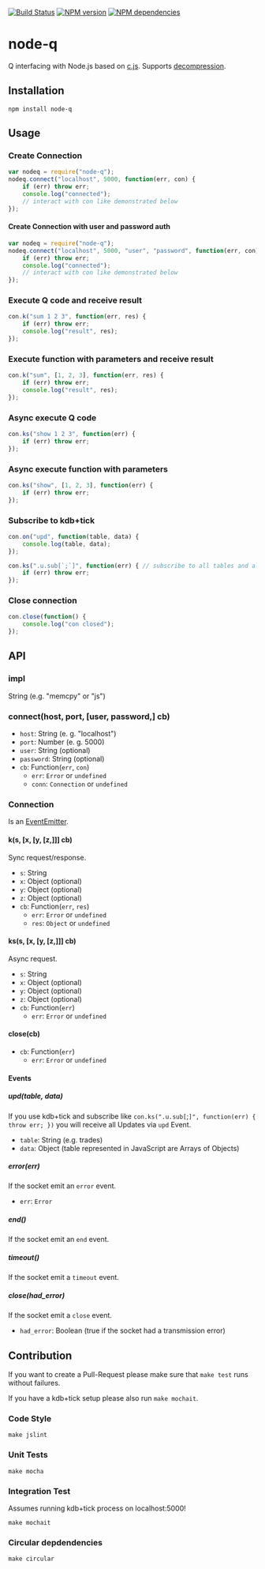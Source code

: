 [![Build Status](https://secure.travis-ci.org/cinovo/node-q.png)](http://travis-ci.org/cinovo/node-q)
[![NPM version](https://badge.fury.io/js/node-q.png)](http://badge.fury.io/js/node-q)
[![NPM dependencies](https://david-dm.org/cinovo/node-q.png)](https://david-dm.org/cinovo/node-q)

# node-q

Q interfacing with Node.js based on [c.js](http://kx.com/q/c/c.js). Supports [decompression](http://code.kx.com/wiki/Reference/ipcprotocol#Compression).

## Installation

```
npm install node-q
```

## Usage

### Create Connection

```javascript
var nodeq = require("node-q");
nodeq.connect("localhost", 5000, function(err, con) {
	if (err) throw err;
	console.log("connected");
	// interact with con like demonstrated below
});
```

#### Create Connection with user and password auth

```javascript
var nodeq = require("node-q");
nodeq.connect("localhost", 5000, "user", "password", function(err, con) {
	if (err) throw err;
	console.log("connected");
	// interact with con like demonstrated below
});
```

### Execute Q code and receive result

```javascript
con.k("sum 1 2 3", function(err, res) {
	if (err) throw err;
	console.log("result", res);
});
```

### Execute function with parameters and receive result

```javascript
con.k("sum", [1, 2, 3], function(err, res) {
	if (err) throw err;
	console.log("result", res);
});
```

### Async execute Q code

```javascript
con.ks("show 1 2 3", function(err) {
	if (err) throw err;
});
```

### Async execute function with parameters

```javascript
con.ks("show", [1, 2, 3], function(err) {
	if (err) throw err;
});
```

### Subscribe to kdb+tick

```javascript
con.on("upd", function(table, data) {
	console.log(table, data);
});

con.ks(".u.sub[`;`]", function(err) { // subscribe to all tables and all symbols
	if (err) throw err;
});
```

### Close connection

```javascript
con.close(function() {
	console.log("con closed");
});
```

## API

### impl

String (e.g. "memcpy" or "js")

### connect(host, port, [user, password,] cb)

* `host`: String (e. g. "localhost")
* `port`: Number (e. g. 5000)
* `user`: String (optional)
* `password`: String (optional)
* `cb`: Function(`err`, `con`)
	* `err`: `Error` or `undefined`
	* `conn`: `Connection` or `undefined`

### Connection

Is an [EventEmitter](http://nodejs.org/api/events.html#events_class_events_eventemitter).

#### k(s, [x, [y, [z,]]] cb)

Sync request/response.

* `s`: String
* `x`: Object (optional)
* `y`: Object (optional)
* `z`: Object (optional)
* `cb`: Function(`err`, `res`)
	* `err`: `Error` or `undefined`
	* `res`: `Object` or `undefined`

#### ks(s, [x, [y, [z,]]] cb)

Async request.

* `s`: String
* `x`: Object (optional)
* `y`: Object (optional)
* `z`: Object (optional)
* `cb`: Function(`err`)
	* `err`: `Error` or `undefined`

#### close(cb)

* `cb`: Function(`err`)
	* `err`: `Error` or `undefined`

#### Events

##### upd(table, data)

If you use kdb+tick and subscribe like `con.ks(".u.sub[`;`]", function(err) { throw err; })` you will receive all Updates via `upd` Event.

* `table`: String (e.g. trades)
* `data`: Object (table represented in JavaScript are Arrays of Objects)

##### error(err)

If the socket emit an `error` event.

* `err`: `Error`

##### end()

If the socket emit an `end` event.

##### timeout()

If the socket emit a `timeout` event.

##### close(had_error)

If the socket emit a `close` event.

* `had_error`: Boolean (true if the socket had a transmission error)

## Contribution

If you want to create a Pull-Request please make sure that `make test` runs without failures.

If you have a kdb+tick setup please also run `make mochait`.

### Code Style

	make jslint

### Unit Tests

	make mocha

### Integration Test

Assumes running kdb+tick process on localhost:5000!

	make mochait

### Circular depdendencies

	make circular
